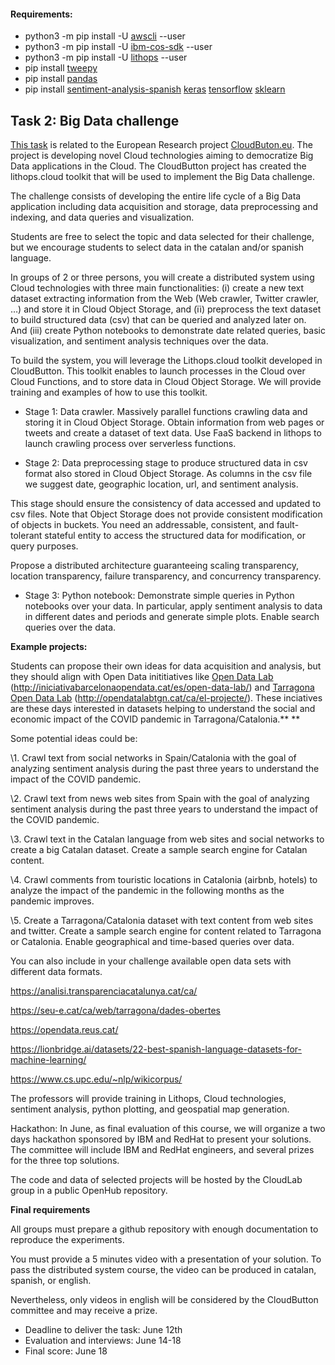 #### Requirements:

- python3 -m pip install -U [awscli](https://github.com/aws/aws-cli) --user
- python3 -m pip install -U [ibm-cos-sdk](https://ibm.github.io/ibm-cos-sdk-python/) --user
- python3 -m pip install -U [lithops](https://lithops-cloud.github.io/getting-started/) --user
- pip install [tweepy](https://docs.tweepy.org/en/latest/index.html)
- pip install [pandas](https://pandas.pydata.org/)
- pip install [sentiment-analysis-spanish](https://pypi.org/project/sentiment-analysis-spanish/) [keras](https://www.tensorflow.org/) [tensorflow](https://keras.io/) [sklearn](https://pypi.org/project/sklearn/)

## Task 2: Big Data challenge

[This task](https://github.com/a-ppi/SD-task2/blob/master/pdf/hackathon.pdf) is related to the European Research project [CloudButon.eu](http://cloudbuton.eu/). The project is developing novel Cloud technologies aiming to democratize Big Data applications in the Cloud. The CloudButton project has created the lithops.cloud toolkit that will be used to implement the Big Data challenge.

The challenge consists of developing the entire life cycle of a Big Data application including data acquisition and storage, data preprocessing and indexing, and data queries and visualization.

Students are free to select the topic and data selected for their challenge, but we encourage students to select data in the catalan and/or spanish language.

In groups of 2 or three persons, you will create a distributed system using Cloud technologies with three main functionalities: (i) create a new text dataset extracting information from the Web (Web crawler, Twitter crawler, …) and store it in Cloud Object Storage, and (ïi) preprocess the text dataset to build structured data (csv) that can be queried and analyzed later on. And (iii) create Python notebooks to demonstrate date related queries, basic visualization, and sentiment analysis techniques over the data.

To build the system, you will leverage the Lithops.cloud toolkit developed in CloudButton. This toolkit enables to launch processes in the Cloud over Cloud Functions, and to store data in Cloud Object Storage. We will provide training and examples of how to use this toolkit.

- Stage 1: Data crawler. Massively parallel functions crawling data and storing it in Cloud Object Storage. Obtain information from web pages or tweets and create a dataset of text data. Use FaaS backend in lithops to launch crawling process over serverless functions.

- Stage 2: Data preprocessing stage to produce structured data in csv format also stored in Cloud Object Storage. As columns in the csv file we suggest date, geographic location, url, and sentiment analysis.

This stage should ensure the consistency of data accessed and updated to csv files. Note that Object Storage does not provide consistent modification of objects in buckets. You need an addressable, consistent, and fault-tolerant stateful entity to access the structured data for modification, or query purposes.

Propose a distributed architecture guaranteeing scaling transparency, location transparency, failure transparency, and concurrency transparency.

- Stage 3: Python notebook: Demonstrate simple queries in Python notebooks over your data. In particular, apply sentiment analysis to data in different dates and periods and generate simple plots. Enable search queries over the data.

**Example projects:**

Students can propose their own ideas for data acquisition and analysis, but they should align with Open Data inititiatives like [Open Data Lab](http://iniciativabarcelonaopendata.cat/es/open-data-lab/) (http://iniciativabarcelonaopendata.cat/es/open-data-lab/) and [Tarragona Open Data Lab](http://opendatalabtgn.cat/ca/el-projecte/) (http://opendatalabtgn.cat/ca/el-projecte/). These inciatives are these days interested in datasets helping to understand the social and economic impact of the COVID pandemic in Tarragona/Catalonia.\*\*
\*\*

Some potential ideas could be:

\1. Crawl text from social networks in Spain/Catalonia with the goal of analyzing sentiment analysis during the past three years to understand the impact of the COVID pandemic.

\2. Crawl text from news web sites from Spain with the goal of analyzing sentiment analysis during the past three years to understand the impact of the COVID pandemic.

\3. Crawl text in the Catalan language from web sites and social networks to create a big Catalan dataset. Create a sample search engine for Catalan content.

\4. Crawl comments from touristic locations in Catalonia (airbnb, hotels) to analyze the impact of the pandemic in the following months as the pandemic improves.

\5. Create a Tarragona/Catalonia dataset with text content from web sites and twitter. Create a sample search engine for content related to Tarragona or Catalonia. Enable geographical and time-based queries over data.

You can also include in your challenge available open data sets with different data formats.

https://analisi.transparenciacatalunya.cat/ca/

https://seu-e.cat/ca/web/tarragona/dades-obertes

https://opendata.reus.cat/

https://lionbridge.ai/datasets/22-best-spanish-language-datasets-for-machine-learning/

https://www.cs.upc.edu/~nlp/wikicorpus/

The professors will provide training in Lithops, Cloud technologies, sentiment analysis, python plotting, and geospatial map generation.

Hackathon: In June, as final evaluation of this course, we will organize a two days hackathon sponsored by IBM and RedHat to present your solutions. The committee will include IBM and RedHat engineers, and several prizes for the three top solutions.

The code and data of selected projects will be hosted by the CloudLab group in a public OpenHub repository.

**Final requirements**

All groups must prepare a github repository with enough documentation to reproduce the experiments.

You must provide a 5 minutes video with a presentation of your solution. To pass the distributed system course, the video can be produced in catalan, spanish, or english.

Nevertheless, only videos in english will be considered by the CloudButton committee and may receive a prize.

- Deadline to deliver the task: June 12th
- Evaluation and interviews: June 14-18
- Final score: June 18
